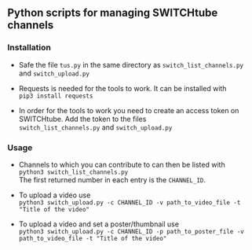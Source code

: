 ## Python scripts for managing SWITCHtube channels

### Installation 

* Safe the file ```tus.py``` in the same directory as ```switch_list_channels.py``` and ```switch_upload.py```

* Requests is needed for the tools to work. It can be installed with\
```pip3 install requests```

* In order for the tools to work you need to create an access token on SWITCHtube. Add the token to the files\
```switch_list_channels.py``` and ```switch_upload.py```

### Usage

* Channels to which you can contribute to can then be listed with\
```python3 switch_list_channels.py```\
The first returned number in each entry is the ```CHANNEL_ID```. 

* To upload a video use\
```python3 switch_upload.py -c CHANNEL_ID -v path_to_video_file -t "Title of the video"```

* To upload a video and set a poster/thumbnail use\
```python3 switch_upload.py -c CHANNEL_ID -p path_to_poster_file -v path_to_video_file -t "Title of the video"```